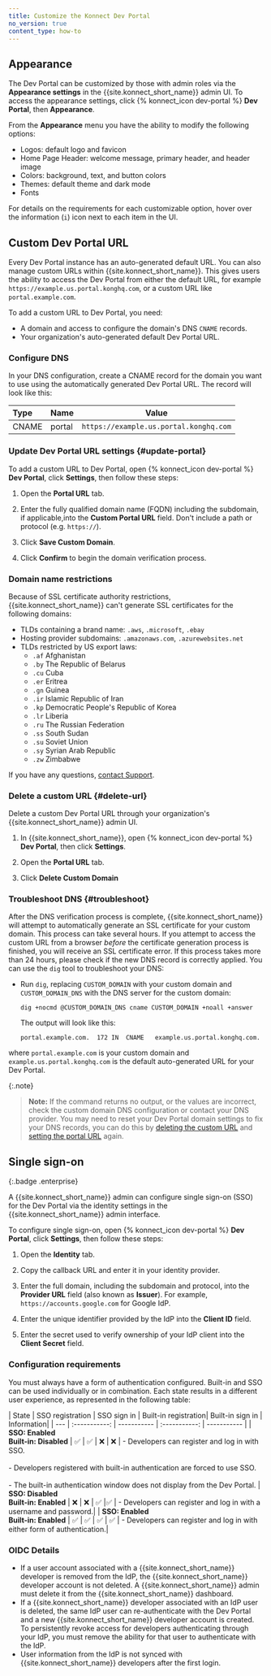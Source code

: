```yaml
---
title: Customize the Konnect Dev Portal
no_version: true
content_type: how-to
---
```



## Appearance

The Dev Portal can be customized by those with admin roles via the **Appearance
settings** in the {{site.konnect_short_name}} admin UI. To access the appearance
settings, click {% konnect_icon dev-portal %} **Dev Portal**, then **Appearance**.

From the **Appearance** menu you have the ability to modify the following options:

* Logos: default logo and favicon
* Home Page Header: welcome message, primary header, and header image
* Colors: background, text, and button colors
* Themes: default theme and dark mode
* Fonts

For details on the requirements for each customizable option, hover over the information (`i`) icon next to each item in the UI.

## Custom Dev Portal URL

Every Dev Portal instance has an auto-generated default URL. You can also manage custom URLs within {{site.konnect_short_name}}. This gives users the ability to access the Dev Portal from either the default URL, for example `https://example.us.portal.konghq.com`, or a custom URL like `portal.example.com`.

To add a custom URL to Dev Portal, you need:

* A domain and access to configure the domain's DNS `CNAME` records.
* Your organization's auto-generated default Dev Portal URL.

### Configure DNS

In your DNS configuration, create a CNAME record for the domain you want to use using the automatically generated Dev Portal URL.
The record will look like this:

| Type  | Name   | Value                                                                                      |
|:------|--------|--------------------------------------------------------------------------------------------|
| CNAME | portal | `https://example.us.portal.konghq.com`|

### Update Dev Portal URL settings {#update-portal}

To add a custom URL to Dev Portal, open {% konnect_icon dev-portal %} **Dev Portal**, click **Settings**, then follow these steps:

1. Open the **Portal URL** tab.

3. Enter the fully qualified domain name (FQDN) including the subdomain, if applicable,into the **Custom Portal URL** field.
   Don't include a path or protocol (e.g. `https://`).

4. Click **Save Custom Domain**.

5. Click **Confirm** to begin the domain verification process.



### Domain name restrictions

Because of SSL certificate authority restrictions, {{site.konnect_short_name}} can't generate SSL certificates
for the following domains:

* TLDs containing a brand name: `.aws`, `.microsoft`, `.ebay`
* Hosting provider subdomains: `.amazonaws.com`, `.azurewebsites.net`
* TLDs restricted by US export laws:
  * `.af` Afghanistan
  * `.by` The Republic of Belarus
  * `.cu` Cuba
  * `.er` Eritrea
  * `.gn` Guinea
  * `.ir` Islamic Republic of Iran
  * `.kp` Democratic People's Republic of Korea
  * `.lr` Liberia
  * `.ru` The Russian Federation
  * `.ss` South Sudan
  * `.su` Soviet Union
  * `.sy` Syrian Arab Republic
  * `.zw` Zimbabwe

If you have any questions, [contact Support](https://support.konghq.com).

### Delete a custom URL {#delete-url}

Delete a custom Dev Portal URL through your organization's {{site.konnect_short_name}} admin UI.

1. In {{site.konnect_short_name}}, open {% konnect_icon dev-portal %} **Dev Portal**, then click **Settings**.

2. Open the **Portal URL** tab.

3. Click **Delete Custom Domain**

### Troubleshoot DNS {#troubleshoot}

After the DNS verification process is complete, {{site.konnect_short_name}} will attempt to automatically generate
an SSL certificate for your custom domain. This process can take several hours. If you attempt to access the custom URL from a browser _before_ the certificate generation process is finished,
you will receive an SSL certificate error.  If this process takes more than 24 hours,
please check if the new DNS record is correctly applied. You can use the `dig` tool to troubleshoot your DNS:

* Run `dig`, replacing `CUSTOM_DOMAIN` with your custom domain
and `CUSTOM_DOMAIN_DNS` with the DNS server for the custom domain:

   ```shell
   dig +nocmd @CUSTOM_DOMAIN_DNS cname CUSTOM_DOMAIN +noall +answer
   ```

   The output will look like this:

   ```shell
   portal.example.com.	172	IN	CNAME	example.us.portal.konghq.com.
   ```

where `portal.example.com` is your custom domain and `example.us.portal.konghq.com` is the default auto-generated
URL for your Dev Portal.

{:.note}
>**Note:** If the command returns no output, or the values are incorrect, check the custom domain DNS configuration or contact your DNS provider.
>You may need to reset your Dev Portal domain settings to fix your DNS records, you can do this by [deleting the custom URL](#delete-url) and [setting the portal URL](#update-portal) again.

## Single sign-on
{:.badge .enterprise}

A {{site.konnect_short_name}} admin can configure single sign-on (SSO) for the Dev Portal via the identity settings in the {{site.konnect_short_name}} admin interface.

To configure single sign-on, open {% konnect_icon dev-portal %} **Dev Portal**, click **Settings**, then follow these steps:

1. Open the **Identity** tab.

2. Copy the callback URL and enter it in your identity provider.

2. Enter the full domain, including the subdomain and protocol, into the **Provider URL** field (also known as **Issuer**). For example, `https://accounts.google.com` for Google IdP.

3. Enter the unique identifier provided by the IdP into the **Client ID** field.

4. Enter the secret used to verify ownership of your IdP client into the **Client Secret** field.

### Configuration requirements

You must always have a form of authentication configured. Built-in and SSO can be used individually or in combination. Each state results in a different user experience, as represented in the following table:

| State | SSO registration | SSO sign in | Built-in registration| Built-in sign in | Information|
| --- | :-----------: |  ----------- | :-----------: | ----------- |
| **SSO: Enabled**<br>**Built-in: Disabled** | ✅ | ✅ | ❌ | ❌ | - Developers can register and log in with SSO.<br><br>- Developers registered with built-in authentication are forced to use SSO.<br><br>- The built-in authentication window does not display from the Dev Portal.
| **SSO: Disabled**<br>**Built-in: Enabled** | ❌ | ❌ | ✅  |✅  | - Developers can register and log in with a username and password.|
| **SSO: Enabled**<br>**Built-in: Enabled** | ✅  | ✅ | ✅  | ✅  | - Developers can register and log in with either form of authentication.|


### OIDC Details

* If a user account associated with a {{site.konnect_short_name}} developer is removed from the IdP, the {{site.konnect_short_name}} developer account is not deleted. A {{site.konnect_short_name}} admin must delete it from the {{site.konnect_short_name}} dashboard.
* If a {{site.konnect_short_name}} developer associated with an IdP user is deleted, the same IdP user can re-authenticate with the Dev Portal and a new {{site.konnect_short_name}} developer account is created. To persistently revoke access for developers authenticating through your IdP, you must remove the ability for that user to authenticate with the IdP.
* User information from the IdP is not synced with {{site.konnect_short_name}} developers after the first login.
